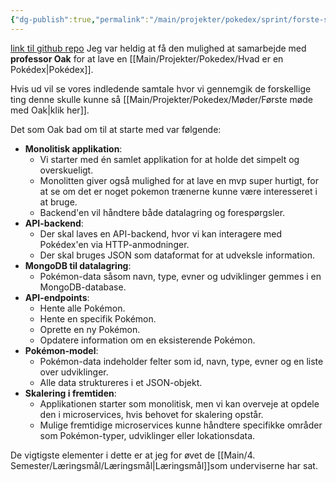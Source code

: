 ```yaml
---
{"dg-publish":true,"permalink":"/main/projekter/pokedex/sprint/forste-sprint/","created":"2024-10-01T12:52:11.310+02:00"}
---
```


[link til github repo](https://github.com/Abarbesgaard/pokedex-monolit)
Jeg var heldig at få den mulighed at samarbejde med **professor Oak** for at lave en [[Main/Projekter/Pokedex/Hvad er en Pokédex\|Pokédex]].

Hvis ud vil se vores indledende samtale hvor vi gennemgik de forskellige ting denne skulle kunne så [[Main/Projekter/Pokedex/Møder/Første møde med Oak\|klik her]].

Det som Oak bad om til at starte med var følgende:
- **Monolitisk applikation**:
    - Vi starter med én samlet applikation for at holde det simpelt og overskueligt.
    - Monolitten giver også mulighed for at lave en mvp super hurtigt, for at se om det er noget pokemon trænerne kunne være interesseret i at bruge.
    - Backend'en vil håndtere både datalagring og forespørgsler.
- **API-backend**:
    - Der skal laves en API-backend, hvor vi kan interagere med Pokédex'en via HTTP-anmodninger.
    - Der skal bruges JSON som dataformat for at udveksle information.
- **MongoDB til datalagring**:
    - Pokémon-data såsom navn, type, evner og udviklinger gemmes i en MongoDB-database.
- **API-endpoints**:
    - Hente alle Pokémon.
    - Hente en specifik Pokémon.
    - Oprette en ny Pokémon.
    - Opdatere information om en eksisterende Pokémon.
- **Pokémon-model**:
    - Pokémon-data indeholder felter som id, navn, type, evner og en liste over udviklinger.
    - Alle data struktureres i et JSON-objekt.
- **Skalering i fremtiden**:
    - Applikationen starter som monolitisk, men vi kan overveje at opdele den i microservices, hvis behovet for skalering opstår.
    - Mulige fremtidige microservices kunne håndtere specifikke områder som Pokémon-typer, udviklinger eller lokationsdata.

De vigtigste elementer i dette er at jeg for øvet de [[Main/4. Semester/Læringsmål/Læringsmål\|Læringsmål]]som underviserne har sat.